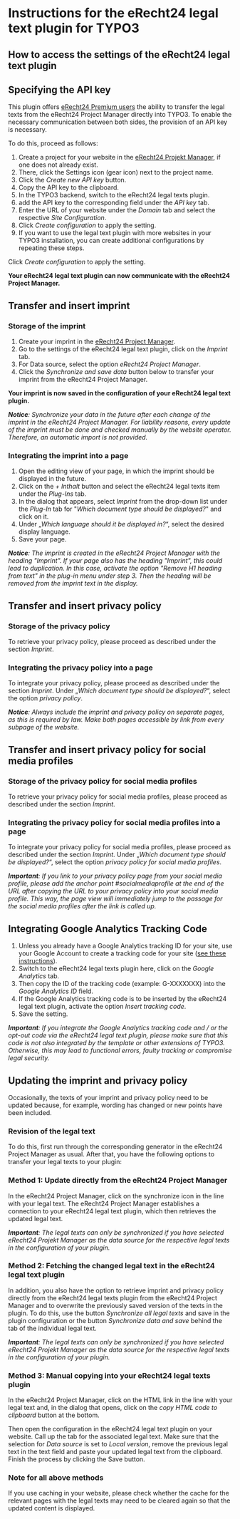 Instructions for the eRecht24 legal text plugin for TYPO3
=======================================================

How to access the settings of the eRecht24 legal text plugin
--------------------------------------------------------------

Specifying the API key
------------------------------

This plugin offers [eRecht24 Premium users](https://www.e-recht24.de/mitglieder/) the ability to transfer the legal texts from the eRecht24 Project Manager directly into TYPO3. To enable the necessary communication between both sides, the provision of an API key is necessary.

To do this, proceed as follows:

1. Create a project for your website in the [eRecht24 Projekt Manager](https://www.e-recht24.de/mitglieder/tools/projekt-manager/), if one does not already exist.
2. There, click the Settings icon (gear icon) next to the project name.
3. Click the _Create new API key_ button.
4. Copy the API key to the clipboard.
5. In the TYPO3 backend, switch to the eRecht24 legal texts plugin.
6. add the API key to the corresponding field under the _API key_ tab.
7. Enter the URL of your website under the _Domain_ tab and select the respective _Site Configuration_.
8. Click _Create configuration_ to apply the setting.
9. If you want to use the legal text plugin with more websites in your TYPO3 installation, you can create additional configurations by repeating these steps.


  Click _Create configuration_ to apply the setting.

**Your eRecht24 legal text plugin can now communicate with the eRecht24 Project Manager.**

Transfer and insert imprint
---------------------------------

### Storage of the imprint

1. Create your imprint in the [eRecht24 Project Manager](https://www.e-recht24.de/mitglieder/tools/projekt-manager/).
2. Go to the settings of the eRecht24 legal text plugin, click on the _Imprint_ tab.
3. For Data source, select the option _eRecht24 Project Manager_.
4. Click the _Synchronize and save data_ button below to transfer your imprint from the eRecht24 Project Manager.

**Your imprint is now saved in the configuration of your eRecht24 legal text plugin.**

_**Notice**: Synchronize your data in the future after each change of the imprint in the eRecht24 Project Manager. For liability reasons, every update of the imprint must be done and checked manually by the website operator. Therefore, an automatic import is not provided._

### Integrating the imprint into a page

1. Open the editing view of your page, in which the imprint should be displayed in the future.
2. Click on the _+ Inthalt_ button and select the eRecht24 legal texts item under the _Plug-Ins_ tab.
3. In the dialog that appears, select _Imprint_ from the drop-down list under the _Plug-In_ tab for "_Which document type should be displayed?_" and click on it.
4. Under „_Which language should it be displayed in?_“, select the desired display language.
5. Save your page.

_**Notice**: The imprint is created in the eRecht24 Project Manager with the heading "Imprint". If your page also has the heading "Imprint", this could lead to duplication. In this case, activate the option "Remove H1 heading from text" in the plug-in menu under step 3. Then the heading will be removed from the imprint text in the display._

Transfer and insert privacy policy
--------------------------------------------

### Storage of the privacy policy

To retrieve your privacy policy, please proceed as described under the section _Imprint_.

### Integrating the privacy policy into a page

To integrate your privacy policy, please proceed as described under the section _Imprint_. Under „_Which document type should be displayed?_“, select the option _privacy policy_.

_**Notice**: Always include the imprint and privacy policy on separate pages, as this is required by law. Make both pages accessible by link from every subpage of the website._

Transfer and insert privacy policy for social media profiles
---------------------------------------------------------------------

### Storage of the privacy policy for social media profiles

To retrieve your privacy policy for social media profiles, please proceed as described under the section _Imprint_.

### Integrating the privacy policy for social media profiles into a page

To integrate your privacy policy for social media profiles, please proceed as described under the section _Imprint_. Under „_Which document type should be displayed?_“, select the option _privacy policy for social media profiles_.

_**Important**: If you link to your privacy policy page from your social media profile, please add the anchor point #socialmediaprofile at the end of the URL after copying the URL to your privacy policy into your social media profile. This way, the page view will immediately jump to the passage for the social media profiles after the link is called up._

Integrating Google Analytics Tracking Code
------------------------------------------

1. Unless you already have a Google Analytics tracking ID for your site, use your Google Account to create a tracking code for your site ([see these instructions](https://support.google.com/analytics/answer/1008015?hl=de)).
2. Switch to the eRecht24 legal texts plugin here, click on the _Google Analytics_ tab.
3. Then copy the ID of the tracking code (example: G-XXXXXXX) into the _Google Analytics ID_ field.
4. If the Google Analytics tracking code is to be inserted by the eRecht24 legal text plugin, activate the option _Insert tracking code_.
5. Save the setting.

_**Important**: If you integrate the Google Analytics tracking code and / or the opt-out code via the eRecht24 legal text plugin, please make sure that this code is not also integrated by the template or other extensions of TYPO3. Otherwise, this may lead to functional errors, faulty tracking or compromise legal security._

Updating the imprint and privacy policy
--------------------------------------------------------------

Occasionally, the texts of your imprint and privacy policy need to be updated because, for example, wording has changed or new points have been included.

### Revision of the legal text

To do this, first run through the corresponding generator in the eRecht24 Project Manager as usual. After that, you have the following options to transfer your legal texts to your plugin:

### Method 1: Update directly from the eRecht24 Project Manager

In the eRecht24 Project Manager, click on the synchronize icon in the line with your legal text. The eRecht24 Project Manager establishes a connection to your eRecht24 legal text plugin, which then retrieves the updated legal text.

_**Important**: The legal texts can only be synchronized if you have selected eRecht24 Projekt Manager as the data source for the respective legal texts in the configuration of your plugin._

### Method 2: Fetching the changed legal text in the eRecht24 legal text plugin

In addition, you also have the option to retrieve imprint and privacy policy directly from the eRecht24 legal texts plugin from the eRecht24 Project Manager and to overwrite the previously saved version of the texts in the plugin. To do this, use the button _Synchronize all legal texts_ and save in the plugin configuration or the button _Synchronize data and save_ behind the tab of the individual legal text.

_**Important**: The legal texts can only be synchronized if you have selected eRecht24 Projekt Manager as the data source for the respective legal texts in the configuration of your plugin._

### Method 3: Manual copying into your eRecht24 legal texts plugin

In the eRecht24 Project Manager, click on the HTML link in the line with your legal text and, in the dialog that opens, click on the _copy HTML code to clipboard_ button at the bottom.

Then open the configuration in the eRecht24 legal text plugin on your website. Call up the tab for the associated legal text. Make sure that the selection for _Data source_ is set to _Local version_, remove the previous legal text in the text field and paste your updated legal text from the clipboard. Finish the process by clicking the Save button.

### Note for all above methods

If you use caching in your website, please check whether the cache for the relevant pages with the legal texts may need to be cleared again so that the updated content is displayed.
